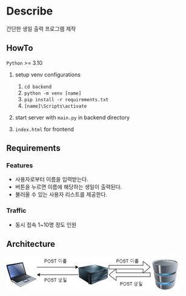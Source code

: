 # Describe
간단한 생일 출력 프로그램 제작

## HowTo
`Python` >= 3.10

1. setup venv configurations
    1. `cd backend`
    2. `python -m venv [name]`
    3. `pip install -r requirements.txt`
    4. `[name]\Scripts\activate`
2. start server with `main.py` in backend directory
    
3. `index.html` for frontend

## Requirements
### Features
* 사용자로부터 이름을 입력받는다.
* 버튼을 누르면 이름에 해당하는 생일이 출력된다.
* 불러올 수 있는 사용자 리스트를 제공한다.

### Traffic
* 동시 접속 1~10명 정도 인원

## Architecture
![arc](/docs/resources/architecture.png)
